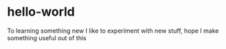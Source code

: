 # hello-world
To learning something new
I like to experiment with new stuff, hope I make something useful out of this
